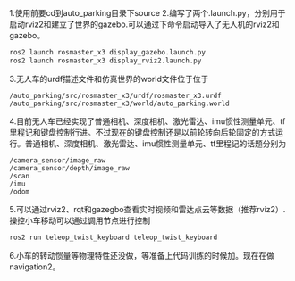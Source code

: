 1.使用前要cd到auto_parking目录下source
2.编写了两个.launch.py，分别用于启动rviz2和建立了世界的gazebo.可以通过下命令启动导入了无人机的rviz2和gazebo。
```bash
ros2 launch rosmaster_x3 display_gazebo.launch.py
ros2 launch rosmaster_x3 display_rviz2.launch.py
```
3.无人车的urdf描述文件和仿真世界的world文件位于位于
```text
/auto_parking/src/rosmaster_x3/urdf/rosmaster_x3.urdf
/auto_parking/src/rosmaster_x3/world/auto_parking.world
```
4.目前无人车已经实现了普通相机、深度相机、激光雷达、imu惯性测量单元、tf里程记和键盘控制行进。不过现在的键盘控制还是以前轮转向后轮固定的方式运行。普通相机、深度相机、激光雷达、imu惯性测量单元、tf里程记的话题分别为
```text
/camera_sensor/image_raw
/camera_sensor/depth/image_raw
/scan
/imu
/odom
```
5.可以通过rviz2、rqt和gazegbo查看实时视频和雷达点云等数据（推荐rviz2）.操控小车移动可以通过调用节点进行控制
```bash
ros2 run teleop_twist_keyboard teleop_twist_keyboard
```
6.小车的转动惯量等物理特性还没做，等准备上代码训练的时候加。现在在做navigation2。